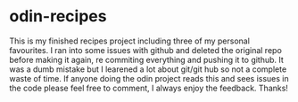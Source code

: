 # odin-recipes
This is my finished recipes project including three of my personal favourites. I ran into some issues with github and deleted the original repo before making it again, re commiting everything and pushing it to github. It was a dumb mistake but I learened a lot about git/git hub so not a complete waste of time. If anyone doing the odin project reads this and sees issues in the code please feel free to comment, I always enjoy the feedback. Thanks!